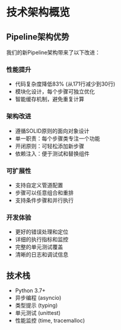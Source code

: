 # 技术架构概览

## Pipeline架构优势

我们的新Pipeline架构带来了以下改进：

### 性能提升
- 代码复杂度降低83% (从171行减少到30行)
- 模块化设计，每个步骤可独立优化
- 智能缓存机制，避免重复计算

### 架构改进
- 遵循SOLID原则的面向对象设计
- 单一职责：每个步骤类专注一个功能
- 开闭原则：可轻松添加新步骤
- 依赖注入：便于测试和替换组件

### 可扩展性
- 支持自定义管道配置
- 步骤可以任意组合和重排
- 支持条件步骤和并行执行

### 开发体验
- 更好的错误处理和定位
- 详细的执行指标和监控
- 完整的单元测试覆盖
- 清晰的日志和调试信息

## 技术栈
- Python 3.7+
- 异步编程 (asyncio)
- 类型提示 (typing)
- 单元测试 (unittest)
- 性能监控 (time, tracemalloc)
